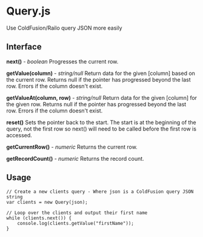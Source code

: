 Query.js
========

Use ColdFusion/Railo query JSON more easily

Interface
---------

**next()** - _boolean_
Progresses the current row.

**getValue(column)** - _string/null_
Return data for the given [column] based on the current row. Returns null if the pointer has progressed beyond the last row. Errors if the column doesn't exist.

**getValueAt(column, row)** - _string/null_
Return data for the given [column] for the given row. Returns null if the pointer has progressed beyond the last row. Errors if the column doesn't exist.

**reset()**
Sets the pointer back to the start. The start is at the beginning of the query, not the first row so next() will need to be called before the first row is accessed.

**getCurrentRow()** - _numeric_
Returns the current row.

**getRecordCount()** - _numeric_
Returns the record count.

Usage
-----

	// Create a new clients query - Where json is a ColdFusion query JSON string
	var clients = new Query(json);

	// Loop over the clients and output their first name
	while (clients.next()) {
		console.log(clients.getValue("firstName"));
	}
